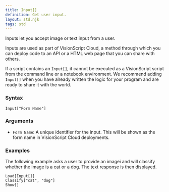 ```yaml
---
title: Input[]
definition: Get user input.
layout: std.njk
tags: std
---
```


Inputs let you accept image or text input from a user.

Inputs are used as part of VisionScript Cloud, a method through which you can deploy code to an API or a HTML web page that you can share with others.

If a script contains an `Input[]`, it cannot be executed as a VisionScript script from the command line or a notebook environment. We recommend adding `Input[]` when you have already written the logic for your program and are ready to share it with the world.

### Syntax

```
Input["Form Name"]
```

### Arguments

- `Form Name`: A unique identifier for the input. This will be shown as the form name in VisionScript Cloud deployments.

### Examples

The following example asks a user to provide an imagei and will classify whether the image is a cat or a dog. The text response is then displayed.

```
Load[Input[]]
Classify["cat", "dog"]
Show[]
```